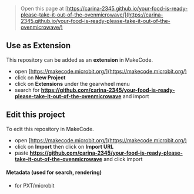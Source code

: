 
> Open this page at [https://carina-2345.github.io/your-food-is-ready-please-take-it-out-of-the-ovenmicrowave/](https://carina-2345.github.io/your-food-is-ready-please-take-it-out-of-the-ovenmicrowave/)

## Use as Extension

This repository can be added as an **extension** in MakeCode.

* open [https://makecode.microbit.org/](https://makecode.microbit.org/)
* click on **New Project**
* click on **Extensions** under the gearwheel menu
* search for **https://github.com/carina-2345/your-food-is-ready-please-take-it-out-of-the-ovenmicrowave** and import

## Edit this project

To edit this repository in MakeCode.

* open [https://makecode.microbit.org/](https://makecode.microbit.org/)
* click on **Import** then click on **Import URL**
* paste **https://github.com/carina-2345/your-food-is-ready-please-take-it-out-of-the-ovenmicrowave** and click import

#### Metadata (used for search, rendering)

* for PXT/microbit
<script src="https://makecode.com/gh-pages-embed.js"></script><script>makeCodeRender("{{ site.makecode.home_url }}", "{{ site.github.owner_name }}/{{ site.github.repository_name }}");</script>
